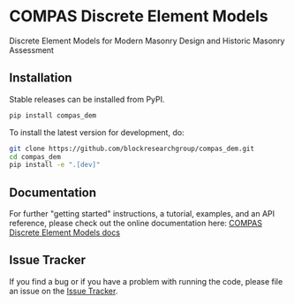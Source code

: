 # COMPAS Discrete Element Models

Discrete Element Models for Modern Masonry Design and Historic Masonry Assessment

## Installation

Stable releases can be installed from PyPI.

```bash
pip install compas_dem
```

To install the latest version for development, do:

```bash
git clone https://github.com/blockresearchgroup/compas_dem.git
cd compas_dem
pip install -e ".[dev]"
```

## Documentation

For further "getting started" instructions, a tutorial, examples, and an API reference,
please check out the online documentation here: [COMPAS Discrete Element Models docs](https://blockresearchgroup.github.io/compas_dem)

## Issue Tracker

If you find a bug or if you have a problem with running the code, please file an issue on the [Issue Tracker](https://github.com/blockresearchgroup/compas_dem/issues).
